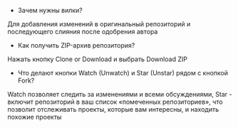 -	Зачем нужны вилки?

Для добавления изменений в оригинальный репозиторий и последующего слияния после одобрения автора

-	Как получить ZIP-архив репозитория?

Нажать кнопку Clone or Download и выбрать Download ZIP

-	Что делают кнопки Watch (Unwatch) и Star (Unstar) рядом с кнопкой Fork?

Watch позволяет следить за изменениями и всеми обсуждениями, Star - включит репозиторий в ваш список «помеченных репозиториев», что позволит отслеживать проекты, которые вам интересны, и находить похожие проекты

